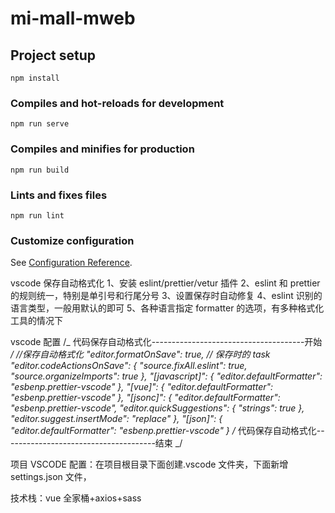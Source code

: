 # mi-mall-mweb

## Project setup

```
npm install
```

### Compiles and hot-reloads for development

```
npm run serve
```

### Compiles and minifies for production

```
npm run build
```

### Lints and fixes files

```
npm run lint
```

### Customize configuration

See [Configuration Reference](https://cli.vuejs.org/config/).

vscode 保存自动格式化
1、安装 eslint/prettier/vetur 插件
2、eslint 和 prettier 的规则统一，特别是单引号和行尾分号
3、设置保存时自动修复
4、eslint 识别的语言类型，一般用默认的即可
5、各种语言指定 formatter 的选项，有多种格式化工具的情况下

vscode 配置
/_ 代码保存自动格式化--------------------------------------开始 _/
//保存自动格式化
"editor.formatOnSave": true,
// 保存时的 task
"editor.codeActionsOnSave": {
"source.fixAll.eslint": true,
"source.organizeImports": true
},
"[javascript]": {
"editor.defaultFormatter": "esbenp.prettier-vscode"
},
"[vue]": {
"editor.defaultFormatter": "esbenp.prettier-vscode"
},
"[jsonc]": {
"editor.defaultFormatter": "esbenp.prettier-vscode",
"editor.quickSuggestions": {
"strings": true
},
"editor.suggest.insertMode": "replace"
},
"[json]": {
"editor.defaultFormatter": "esbenp.prettier-vscode"
}
/_ 代码保存自动格式化--------------------------------------结束 _/

项目 VSCODE 配置：在项目根目录下面创建.vscode 文件夹，下面新增 settings.json 文件，

技术栈：vue 全家桶+axios+sass
